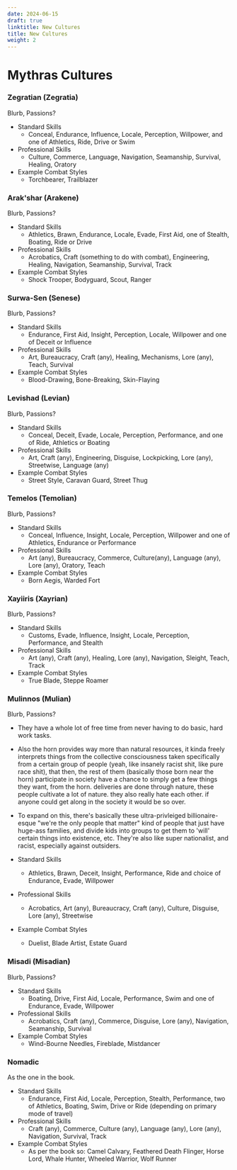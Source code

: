 ```yaml
---
date: 2024-06-15
draft: true
linktitle: New Cultures
title: New Cultures
weight: 2
---
```


# Mythras Cultures 
### Zegratian (Zegratia)
Blurb, Passions?

- Standard Skills
  - Conceal, Endurance, Influence, Locale, Perception, Willpower, and one of Athletics, Ride, Drive or Swim
- Professional Skills
  - Culture, Commerce, Language, Navigation, Seamanship, Survival, Healing, Oratory
- Example Combat Styles
  - Torchbearer, Trailblazer

### Arak'shar (Arakene)
Blurb, Passions?

- Standard Skills
  - Athletics, Brawn, Endurance, Locale, Evade, First Aid, one of Stealth, Boating, Ride or Drive 
- Professional Skills
  - Acrobatics, Craft (something to do with combat), Engineering, Healing, Navigation, Seamanship, Survival, Track 
- Example Combat Styles
  - Shock Trooper, Bodyguard, Scout, Ranger

### Surwa-Sen (Senese)
Blurb, Passions?

- Standard Skills
  - Endurance, First Aid, Insight, Perception, Locale, Willpower and one of Deceit or Influence
- Professional Skills
  - Art, Bureaucracy, Craft (any), Healing, Mechanisms, Lore (any), Teach, Survival
- Example Combat Styles
  - Blood-Drawing, Bone-Breaking, Skin-Flaying

### Levishad (Levian)
Blurb, Passions?

- Standard Skills
  - Conceal, Deceit, Evade, Locale, Perception, Performance, and one of Ride, Athletics or Boating 
- Professional Skills
  - Art, Craft (any), Engineering, Disguise, Lockpicking, Lore (any), Streetwise, Language (any)
- Example Combat Styles
  - Street Style, Caravan Guard, Street Thug

### Temelos (Temolian)
Blurb, Passions?

- Standard Skills
  - Conceal, Influence, Insight, Locale, Perception, Willpower and one of Athletics, Endurance or Performance
- Professional Skills
  - Art (any), Bureaucracy, Commerce, Culture(any), Language (any), Lore (any), Oratory, Teach
- Example Combat Styles
  - Born Aegis, Warded Fort 

### Xayiiris (Xayrian)
Blurb, Passions?

- Standard Skills
  - Customs, Evade, Influence, Insight, Locale, Perception, Performance, and Stealth
- Professional Skills
  - Art (any), Craft (any), Healing, Lore (any), Navigation, Sleight, Teach, Track
- Example Combat Styles
  - True Blade, Steppe Roamer

### Mulinnos (Mulian)
Blurb, Passions?
- They have a whole lot of free time from never having to do basic, hard work tasks.
- Also the horn provides way more than natural resources, it kinda freely interprets things from the
collective consciousness taken specifically from a certain group of people (yeah, like insanely racist shit, like pure race shit), that then, the rest of them (basically those born near the horn) participate in society have a chance to simply get a few things they want, from the horn. deliveries are done through nature, these people cultivate a lot of nature. they also really hate each other. if anyone could get along in the society it would be so over.
- To expand on this, there's basically these ultra-privleiged billionaire-esque "we're the only people that matter" kind of people that just have huge-ass families, and divide kids into groups to get them to 'will' certain things into existence, etc. They're also like super nationalist, and racist, especially against outsiders. 

- Standard Skills
  - Athletics, Brawn, Deceit, Insight, Performance, Ride and choice of Endurance, Evade, Willpower
- Professional Skills
  - Acrobatics, Art (any), Bureaucracy, Craft (any), Culture, Disguise, Lore (any), Streetwise
- Example Combat Styles
  - Duelist, Blade Artist, Estate Guard

### Misadi (Misadian)
Blurb, Passions?

- Standard Skills
  - Boating, Drive, First Aid, Locale, Performance, Swim and one of Endurance, Evade, Willpower
- Professional Skills
  - Acrobatics, Craft (any), Commerce, Disguise, Lore (any), Navigation, Seamanship, Survival
- Example Combat Styles
  - Wind-Bourne Needles, Fireblade, Mistdancer

### Nomadic
As the one in the book.

- Standard Skills
  - Endurance, First Aid, Locale, Perception, Stealth, Performance, two of Athletics, Boating, Swim, Drive or Ride (depending on primary mode of travel)
- Professional Skills
  - Craft (any), Commerce, Culture (any), Language (any), Lore (any), Navigation, Survival, Track
- Example Combat Styles
  - As per the book so: Camel Calvary, Feathered Death Flinger, Horse Lord, Whale Hunter, Wheeled Warrior, Wolf Runner